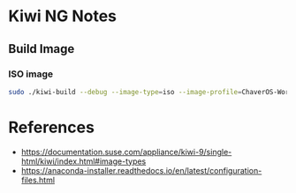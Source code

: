 # Kiwi NG Notes

## Build Image

### ISO image
```bash
sudo ./kiwi-build --debug --image-type=iso --image-profile=ChaverOS-Workstation-Live --output-dir /home/ichavero/outdir  2>&1 | tee output.log
```

# References
* https://documentation.suse.com/appliance/kiwi-9/single-html/kiwi/index.html#image-types
* https://anaconda-installer.readthedocs.io/en/latest/configuration-files.html
